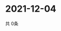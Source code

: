 # 2021-12-04
  共 0条

  <!-- BEGIN -->
  <!-- 最后更新时间Sat Dec 04 2021 06:05:45 GMT+0000 (Coordinated Universal Time) -->
  
  <!-- END -->
  
  